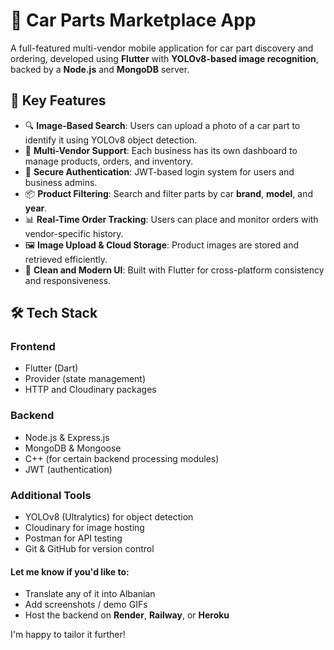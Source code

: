 # 🚗 Car Parts Marketplace App

A full-featured multi-vendor mobile application for car part discovery and ordering, developed using **Flutter** with **YOLOv8-based image recognition**, backed by a **Node.js** and **MongoDB** server.

## 🧩 Key Features

- 🔍 **Image-Based Search**: Users can upload a photo of a car part to identify it using YOLOv8 object detection.
- 🛒 **Multi-Vendor Support**: Each business has its own dashboard to manage products, orders, and inventory.
- 🔐 **Secure Authentication**: JWT-based login system for users and business admins.
- 📦 **Product Filtering**: Search and filter parts by car **brand**, **model**, and **year**.
- 📊 **Real-Time Order Tracking**: Users can place and monitor orders with vendor-specific history.
- 🖼️ **Image Upload & Cloud Storage**: Product images are stored and retrieved efficiently.
- 💬 **Clean and Modern UI**: Built with Flutter for cross-platform consistency and responsiveness.

## 🛠️ Tech Stack

### Frontend
- Flutter (Dart)
- Provider (state management)
- HTTP and Cloudinary packages

### Backend
- Node.js & Express.js
- MongoDB & Mongoose
- C++ (for certain backend processing modules)
- JWT (authentication)

### Additional Tools
- YOLOv8 (Ultralytics) for object detection
- Cloudinary for image hosting
- Postman for API testing
- Git & GitHub for version control
#### Let me know if you'd like to:
- Translate any of it into Albanian
- Add screenshots / demo GIFs
- Host the backend on **Render**, **Railway**, or **Heroku**

I'm happy to tailor it further!
